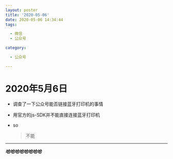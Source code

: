 ```yaml
---
layout: poster
title: '2020-05-06'
date: 2020-05-06 14:34:44
tags:

  - 微信 
  - 公众号

category:

  - 公众号

---
```


2020年5月6日
=== 

* 调查了一下公众号能否链接蓝牙打印机的事情
* 用官方的js-SDK并不能直接连接蓝牙打印机
* so

  > 不能

---
***哈哈哈哈哈哈哈哈***
